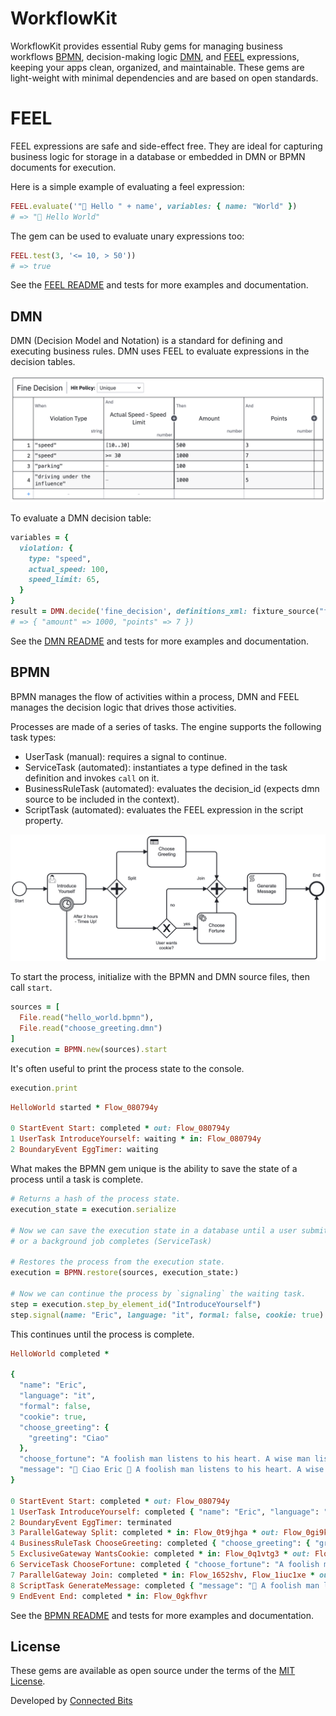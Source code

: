# WorkflowKit

WorkflowKit provides essential Ruby gems for managing business workflows [BPMN](bpmn), decision-making logic [DMN](dmn), and [FEEL](feel) expressions, keeping your apps clean, organized, and maintainable. These gems are light-weight with minimal dependencies and are based on open standards.

# FEEL

FEEL expressions are safe and side-effect free. They are ideal for capturing business logic for storage in a database or embedded in DMN or BPMN documents for execution.

Here is a simple example of evaluating a feel expression:

```ruby
FEEL.evaluate('"👋 Hello " + name', variables: { name: "World" })
# => "👋 Hello World"
```

The gem can be used to evaluate unary expressions too:

```ruby
FEEL.test(3, '<= 10, > 50'))
# => true
```

See the [FEEL README](feel/README.md) and tests for more examples and documentation.

## DMN

DMN (Decision Model and Notation) is a standard for defining and executing business rules. DMN uses FEEL to evaluate expressions in the decision tables.

![Decision Table](dmn/docs/media/decision_table.png)

To evaluate a DMN decision table:

```ruby
variables = {
  violation: {
    type: "speed",
    actual_speed: 100,
    speed_limit: 65,
  }
}
result = DMN.decide('fine_decision', definitions_xml: fixture_source("fine.dmn"), variables:)
# => { "amount" => 1000, "points" => 7 })
```

See the [DMN README](dmn/README.md) and tests for more examples and documentation.

## BPMN

BPMN manages the flow of activities within a process, DMN and FEEL manages the decision logic that drives those activities.

Processes are made of a series of tasks. The engine supports the following task types:

- UserTask (manual): requires a signal to continue.
- ServiceTask (automated): instantiates a type defined in the task definition and invokes `call` on it.
- BusinessRuleTask (automated): evaluates the decision_id (expects dmn source to be included in the context).
- ScriptTask (automated): evaluates the FEEL expression in the script property.

![Example](test/fixtures/files/hello_world.png)

To start the process, initialize with the BPMN and DMN source files, then call `start`.

```ruby
sources = [
  File.read("hello_world.bpmn"),
  File.read("choose_greeting.dmn")
]
execution = BPMN.new(sources).start
```

It's often useful to print the process state to the console.

```ruby
execution.print
```

```ruby
HelloWorld started * Flow_080794y

0 StartEvent Start: completed * out: Flow_080794y
1 UserTask IntroduceYourself: waiting * in: Flow_080794y
2 BoundaryEvent EggTimer: waiting
```

What makes the BPMN gem unique is the ability to save the state of a process until a task is complete.

```ruby
# Returns a hash of the process state.
execution_state = execution.serialize

# Now we can save the execution state in a database until a user submits a form (UserTask)
# or a background job completes (ServiceTask)

# Restores the process from the execution state.
execution = BPMN.restore(sources, execution_state:)

# Now we can continue the process by `signaling` the waiting task.
step = execution.step_by_element_id("IntroduceYourself")
step.signal(name: "Eric", language: "it", formal: false, cookie: true)
```

This continues until the process is complete.

```ruby
HelloWorld completed *

{
  "name": "Eric",
  "language": "it",
  "formal": false,
  "cookie": true,
  "choose_greeting": {
    "greeting": "Ciao"
  },
  "choose_fortune": "A foolish man listens to his heart. A wise man listens to cookies.",
  "message": "👋 Ciao Eric 🥠 A foolish man listens to his heart. A wise man listens to cookies."
}

0 StartEvent Start: completed * out: Flow_080794y
1 UserTask IntroduceYourself: completed { "name": "Eric", "language": "it", "formal": false, "cookie": true } * in: Flow_080794y * out: Flow_0t9jhga
2 BoundaryEvent EggTimer: terminated
3 ParallelGateway Split: completed * in: Flow_0t9jhga * out: Flow_0gi9kt6, Flow_0q1vtg3
4 BusinessRuleTask ChooseGreeting: completed { "choose_greeting": { "greeting": "Ciao" } } * in: Flow_0gi9kt6 * out: Flow_1652shv
5 ExclusiveGateway WantsCookie: completed * in: Flow_0q1vtg3 * out: Flow_0pb7kh6
6 ServiceTask ChooseFortune: completed { "choose_fortune": "A foolish man listens to his heart. A wise man listens to cookies." } * in: Flow_0pb7kh6 * out: Flow_1iuc1xe
7 ParallelGateway Join: completed * in: Flow_1652shv, Flow_1iuc1xe * out: Flow_0ws7a4m
8 ScriptTask GenerateMessage: completed { "message": "👋 A foolish man listens to his heart. A wise man listens to cookies." } * in: Flow_0ws7a4m * out: Flow_0gkfhvr
9 EndEvent End: completed * in: Flow_0gkfhvr
```

See the [BPMN README](bpmn/README.md) and tests for more examples and documentation.

## License

These gems are available as open source under the terms of the [MIT License](https://opensource.org/licenses/MIT).

Developed by [Connected Bits](http://www.connectedbits.com)
